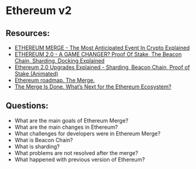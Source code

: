 # Ethereum v2

## Resources:

* [ETHEREUM MERGE - The Most Anticipated Event In Crypto Explained](https://www.youtube.com/watch?v=EEuPmA8w0Kc)
* [ETHEREUM 2.0 - A GAME CHANGER? Proof Of Stake, The Beacon Chain, Sharding, Docking Explained](https://www.youtube.com/watch?v=ctzGr58_jeI)
* [Ethereum 2.0 Upgrades Explained - Sharding, Beacon Chain, Proof of Stake (Animated)](https://www.youtube.com/watch?v=pycVClxWUN8)
* [Ethereum roadmap. The Merge.](https://ethereum.org/en/roadmap/merge/)
* [The Merge Is Done. What’s Next for the Ethereum Ecosystem?](https://consensys.net/blog/news/the-merge-is-done-whats-next-for-the-ethereum-ecosystem/)

## Questions:

* What are the main goals of Ethereum Merge?
* What are the main changes in Ethereum?
* What challenges for developers were in Ethereum Merge?
* What is Beacon Chain?
* What is sharding?
* What problems are not resolved after the merge?
* What happened with previous version of Ethereum?
